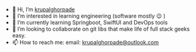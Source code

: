 - 👋 Hi, I’m [krupalghorpade](https://github.com/krupalghorpade)
- 👀 I’m interested in learning engineering (software mostly 😉 )
- 🌱 I’m currently learning Springboot, SwiftUI and DevOps tools
- 💞️ I’m looking to collaborate on git libs that make life of full stack geeks easy.
- 📫 How to reach me: email: krupalghorpade@outlook.com

<!---
krupalghorpade/krupalghorpade is a ✨ special ✨ repository because its `README.md` (this file) appears on your GitHub profile.
You can click the Preview link to take a look at your changes.
--->
